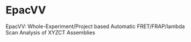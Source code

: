 # EpacVV
EpacVV: Whole-Experiment/Project based Automatic FRET/FRAP/lambda Scan Analysis of XYZCT Assemblies
